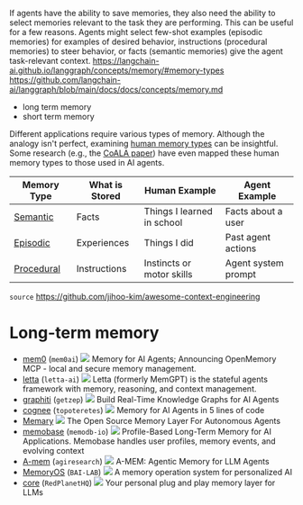 If agents have the ability to save memories, they also need the ability to select memories relevant to the task they are performing. This can be useful for a few reasons. Agents might select few-shot examples (episodic memories) for examples of desired behavior, instructions (procedural memories) to steer behavior, or facts (semantic memories) give the agent task-relevant context.
https://langchain-ai.github.io/langgraph/concepts/memory/#memory-types
https://github.com/langchain-ai/langgraph/blob/main/docs/docs/concepts/memory.md
- long term memory 
- short term memory


Different applications require various types of memory. Although the analogy isn't perfect, examining [human memory types](https://www.psychologytoday.com/us/basics/memory/types-of-memory?ref=blog.langchain.dev) can be insightful. Some research (e.g., the [CoALA paper](https://arxiv.org/pdf/2309.02427)) have even mapped these human memory types to those used in AI agents.

| Memory Type | What is Stored | Human Example | Agent Example |
|-------------|----------------|---------------|---------------|
| [Semantic](#semantic-memory) | Facts | Things I learned in school | Facts about a user |
| [Episodic](#episodic-memory) | Experiences | Things I did | Past agent actions |
| [Procedural](#procedural-memory) | Instructions | Instincts or motor skills | Agent system prompt |


`source` https://github.com/jihoo-kim/awesome-context-engineering
# Long-term memory

- [mem0](https://github.com/mem0ai/mem0) (`mem0ai`) ![](https://img.shields.io/github/stars/mem0ai/mem0.svg?style=social) Memory for AI Agents; Announcing OpenMemory MCP - local and secure memory management.
- [letta](https://github.com/letta-ai/letta) (`letta-ai`) ![](https://img.shields.io/github/stars/letta-ai/letta.svg?style=social) Letta (formerly MemGPT) is the stateful agents framework with memory, reasoning, and context management.
- [graphiti](https://github.com/getzep/graphiti) (`getzep`) ![](https://img.shields.io/github/stars/getzep/graphiti.svg?style=social) Build Real-Time Knowledge Graphs for AI Agents
- [cognee](https://github.com/topoteretes/cognee) (`topoteretes`) ![](https://img.shields.io/github/stars/topoteretes/cognee.svg?style=social) Memory for AI Agents in 5 lines of code
- [Memary](https://github.com/kingjulio8238/Memary) ![](https://img.shields.io/github/stars/kingjulio8238/Memary.svg?style=social) The Open Source Memory Layer For Autonomous Agents
- [memobase](https://github.com/memodb-io/memobase) (`memodb-io`) ![](https://img.shields.io/github/stars/memodb-io/memobase.svg?style=social) Profile-Based Long-Term Memory for AI Applications. Memobase handles user profiles, memory events, and evolving context
- [A-mem](https://github.com/agiresearch/A-mem) (`agiresearch`) ![](https://img.shields.io/github/stars/agiresearch/A-mem.svg?style=social) A-MEM: Agentic Memory for LLM Agents
- [MemoryOS](https://github.com/BAI-LAB/MemoryOS) (`BAI-LAB`) ![](https://img.shields.io/github/stars/BAI-LAB/MemoryOS.svg?style=social) A memory operation system for personalized AI
- [core](https://github.com/RedPlanetHQ/core) (`RedPlanetHQ`) ![](https://img.shields.io/github/stars/RedPlanetHQ/core.svg?style=social) Your personal plug and play memory layer for LLMs
